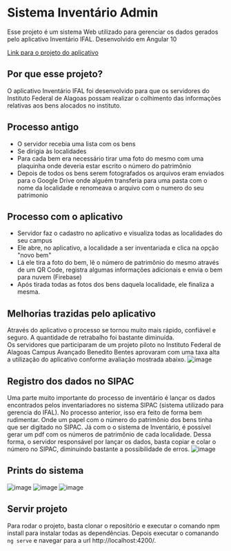 # Sistema Inventário Admin

Esse projeto é um sistema Web utilizado para gerenciar os dados gerados pelo aplicativo Inventário IFAL.
Desenvolvido em Angular 10

[Link para o projeto do aplicativo](https://github.com/nildomacena/aplicativo-inventario-ifal)

## Por que esse projeto?

O aplicativo Inventário IFAL foi desenvolvido para que os servidores do Instituto Federal de Alagoas possam realizar o colhimento das informações relativas aos bens alocados no instituto.

## Processo antigo
  - O servidor recebia uma lista com os bens 
  - Se dirigia às localidades
  - Para cada bem era necessário tirar uma foto do mesmo com uma plaquinha onde deveria estar escrito o número do patrimônio
  - Depois de todos os bens serem fotografados os arquivos eram enviados para o Google Drive onde alguém transferia para uma pasta com o nome da localidade e renomeava o arquivo com o numero do seu patrimonio

## Processo com o aplicativo
  - Servidor faz o cadastro no aplicativo e visualiza todas as localidades do seu campus
  - Ele abre, no aplicativo, a localidade a ser inventariada e clica na opção "novo bem"
  - Lá ele tira a foto do bem, lê o número de patrimônio do mesmo através de um QR Code, registra algumas informações adicionais e envia o bem para nuvem (Firebase)
  - Após tirada todas as fotos dos bens daquela localidade, ele finaliza a mesma.


## Melhorias trazidas pelo aplicativo
  Através do aplicativo o processo se tornou muito mais rápido, confiável e seguro. A quantidade de retrabalho foi bastante diminuída.<br>
  Os servidores que participaram de um projeto piloto no Instituto Federal de Alagoas Campus Avançado Benedito Bentes aprovaram com uma taxa alta a utilização do aplicativo conforme avaliação mostrada abaixo.
  ![image](https://user-images.githubusercontent.com/18093955/145046079-b509ee02-ac52-4295-9973-38aa4d5f084e.png)

## Registro dos dados no SIPAC
  Uma parte muito importante do processo de inventário é lançar os dados encontrados pelos inventariadores no sistema SIPAC (sistema utilizado para gerencia do IFAL). No processo anterior, isso era feito de forma bem rudimentar. Onde um papel com o número do patrimônio dos bens tinha que ser digitado no SIPAC.
    Já com o o sistema de Inventário, é possível gerar um pdf com os números de patrimônio de cada localidade. Dessa forma, o servidor responsável por lançar os dados, basta copiar e colar o número no SIPAC, diminuindo bastante a possibilidade de erros.
    ![image](https://user-images.githubusercontent.com/18093955/145051082-60066273-2f8a-4105-9a2b-746892aaa4a1.png)

## Prints do sistema

![image](https://user-images.githubusercontent.com/18093955/144929485-cec68cbf-d5d6-42b3-92fe-e738a52b0952.png)
![image](https://user-images.githubusercontent.com/18093955/144929595-85bf8bbc-793b-4932-b7f8-a4ca20246c4e.png)
![image](https://user-images.githubusercontent.com/18093955/144929696-5e9c565e-ab84-4017-9763-02aea5359cd5.png)



## Servir projeto
Para rodar o projeto, basta clonar o repositório e executar o comando npm install para instalar todas as dependências. Depois executar o comanando `ng serve` e navegar para a url http://localhost:4200/.
